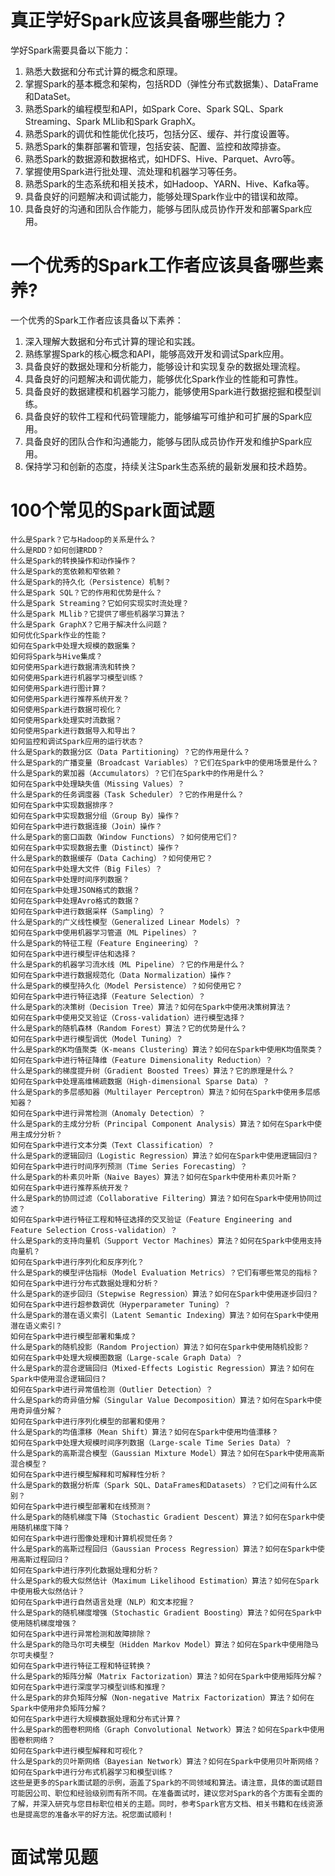 # 真正学好Spark应该具备哪些能力？


学好Spark需要具备以下能力：

1. 熟悉大数据和分布式计算的概念和原理。
2. 掌握Spark的基本概念和架构，包括RDD（弹性分布式数据集）、DataFrame和DataSet。
3. 熟悉Spark的编程模型和API，如Spark Core、Spark SQL、Spark Streaming、Spark MLlib和Spark GraphX。
4. 熟悉Spark的调优和性能优化技巧，包括分区、缓存、并行度设置等。
5. 熟悉Spark的集群部署和管理，包括安装、配置、监控和故障排查。
6. 熟悉Spark的数据源和数据格式，如HDFS、Hive、Parquet、Avro等。
7. 掌握使用Spark进行批处理、流处理和机器学习等任务。
8. 熟悉Spark的生态系统和相关技术，如Hadoop、YARN、Hive、Kafka等。
9. 具备良好的问题解决和调试能力，能够处理Spark作业中的错误和故障。
10. 具备良好的沟通和团队合作能力，能够与团队成员协作开发和部署Spark应用。

# 一个优秀的Spark工作者应该具备哪些素养?

一个优秀的Spark工作者应该具备以下素养：

1. 深入理解大数据和分布式计算的理论和实践。
2. 熟练掌握Spark的核心概念和API，能够高效开发和调试Spark应用。
3. 具备良好的数据处理和分析能力，能够设计和实现复杂的数据处理流程。
4. 具备良好的问题解决和调优能力，能够优化Spark作业的性能和可靠性。
5. 具备良好的数据建模和机器学习能力，能够使用Spark进行数据挖掘和模型训练。
6. 具备良好的软件工程和代码管理能力，能够编写可维护和可扩展的Spark应用。
7. 具备良好的团队合作和沟通能力，能够与团队成员协作开发和维护Spark应用。
8. 保持学习和创新的态度，持续关注Spark生态系统的最新发展和技术趋势。

# 100个常见的Spark面试题

```
什么是Spark？它与Hadoop的关系是什么？
什么是RDD？如何创建RDD？
什么是Spark的转换操作和动作操作？
什么是Spark的宽依赖和窄依赖？
什么是Spark的持久化（Persistence）机制？
什么是Spark SQL？它的作用和优势是什么？
什么是Spark Streaming？它如何实现实时流处理？
什么是Spark MLlib？它提供了哪些机器学习算法？
什么是Spark GraphX？它用于解决什么问题？
如何优化Spark作业的性能？
如何在Spark中处理大规模的数据集？
如何将Spark与Hive集成？
如何使用Spark进行数据清洗和转换？
如何使用Spark进行机器学习模型训练？
如何使用Spark进行图计算？
如何使用Spark进行推荐系统开发？
如何使用Spark进行数据可视化？
如何使用Spark处理实时流数据？
如何使用Spark进行数据导入和导出？
如何监控和调试Spark应用的运行状态？
什么是Spark的数据分区（Data Partitioning）？它的作用是什么？
什么是Spark的广播变量（Broadcast Variables）？它们在Spark中的使用场景是什么？
什么是Spark的累加器（Accumulators）？它们在Spark中的作用是什么？
如何在Spark中处理缺失值（Missing Values）？
什么是Spark的任务调度器（Task Scheduler）？它的作用是什么？
如何在Spark中实现数据排序？
如何在Spark中实现数据分组（Group By）操作？
如何在Spark中进行数据连接（Join）操作？
什么是Spark的窗口函数（Window Functions）？如何使用它们？
如何在Spark中实现数据去重（Distinct）操作？
什么是Spark的数据缓存（Data Caching）？如何使用它？
如何在Spark中处理大文件（Big Files）？
如何在Spark中处理时间序列数据？
如何在Spark中处理JSON格式的数据？
如何在Spark中处理Avro格式的数据？
如何在Spark中进行数据采样（Sampling）？
什么是Spark的广义线性模型（Generalized Linear Models）？
如何在Spark中使用机器学习管道（ML Pipelines）？
什么是Spark的特征工程（Feature Engineering）？
如何在Spark中进行模型评估和选择？
什么是Spark的机器学习流水线（ML Pipeline）？它的作用是什么？
如何在Spark中进行数据规范化（Data Normalization）操作？
什么是Spark的模型持久化（Model Persistence）？如何使用它？
如何在Spark中进行特征选择（Feature Selection）？
什么是Spark的决策树（Decision Tree）算法？如何在Spark中使用决策树算法？
如何在Spark中使用交叉验证（Cross-validation）进行模型选择？
什么是Spark的随机森林（Random Forest）算法？它的优势是什么？
如何在Spark中进行模型调优（Model Tuning）？
什么是Spark的K均值聚类（K-means Clustering）算法？如何在Spark中使用K均值聚类？
如何在Spark中进行特征降维（Feature Dimensionality Reduction）？
什么是Spark的梯度提升树（Gradient Boosted Trees）算法？它的原理是什么？
如何在Spark中处理高维稀疏数据（High-dimensional Sparse Data）？
什么是Spark的多层感知器（Multilayer Perceptron）算法？如何在Spark中使用多层感知器？
如何在Spark中进行异常检测（Anomaly Detection）？
什么是Spark的主成分分析（Principal Component Analysis）算法？如何在Spark中使用主成分分析？
如何在Spark中进行文本分类（Text Classification）？
什么是Spark的逻辑回归（Logistic Regression）算法？如何在Spark中使用逻辑回归？
如何在Spark中进行时间序列预测（Time Series Forecasting）？
什么是Spark的朴素贝叶斯（Naive Bayes）算法？如何在Spark中使用朴素贝叶斯？
如何在Spark中进行推荐系统开发？
什么是Spark的协同过滤（Collaborative Filtering）算法？如何在Spark中使用协同过滤？
如何在Spark中进行特征工程和特征选择的交叉验证（Feature Engineering and Feature Selection Cross-validation）？
什么是Spark的支持向量机（Support Vector Machines）算法？如何在Spark中使用支持向量机？
如何在Spark中进行序列化和反序列化？
什么是Spark的模型评估指标（Model Evaluation Metrics）？它们有哪些常见的指标？
如何在Spark中进行分布式数据处理和分析？
什么是Spark的逐步回归（Stepwise Regression）算法？如何在Spark中使用逐步回归？
如何在Spark中进行超参数调优（Hyperparameter Tuning）？
什么是Spark的潜在语义索引（Latent Semantic Indexing）算法？如何在Spark中使用潜在语义索引？
如何在Spark中进行模型部署和集成？
什么是Spark的随机投影（Random Projection）算法？如何在Spark中使用随机投影？
如何在Spark中处理大规模图数据（Large-scale Graph Data）？
什么是Spark的混合逻辑回归（Mixed-Effects Logistic Regression）算法？如何在Spark中使用混合逻辑回归？
如何在Spark中进行异常值检测（Outlier Detection）？
什么是Spark的奇异值分解（Singular Value Decomposition）算法？如何在Spark中使用奇异值分解？
如何在Spark中进行序列化模型的部署和使用？
什么是Spark的均值漂移（Mean Shift）算法？如何在Spark中使用均值漂移？
如何在Spark中处理大规模时间序列数据（Large-scale Time Series Data）？
什么是Spark的高斯混合模型（Gaussian Mixture Model）算法？如何在Spark中使用高斯混合模型？
如何在Spark中进行模型解释和可解释性分析？
什么是Spark的数据分析库（Spark SQL、DataFrames和Datasets）？它们之间有什么区别？
如何在Spark中进行模型部署和在线预测？
什么是Spark的随机梯度下降（Stochastic Gradient Descent）算法？如何在Spark中使用随机梯度下降？
如何在Spark中进行图像处理和计算机视觉任务？
什么是Spark的高斯过程回归（Gaussian Process Regression）算法？如何在Spark中使用高斯过程回归？
如何在Spark中进行序列化数据处理和分析？
什么是Spark的极大似然估计（Maximum Likelihood Estimation）算法？如何在Spark中使用极大似然估计？
如何在Spark中进行自然语言处理（NLP）和文本挖掘？
什么是Spark的随机梯度增强（Stochastic Gradient Boosting）算法？如何在Spark中使用随机梯度增强？
如何在Spark中进行异常检测和故障排除？
什么是Spark的隐马尔可夫模型（Hidden Markov Model）算法？如何在Spark中使用隐马尔可夫模型？
如何在Spark中进行特征工程和特征转换？
什么是Spark的矩阵分解（Matrix Factorization）算法？如何在Spark中使用矩阵分解？
如何在Spark中进行深度学习模型训练和推理？
什么是Spark的非负矩阵分解（Non-negative Matrix Factorization）算法？如何在Spark中使用非负矩阵分解？
如何在Spark中进行大规模数据处理和分布式计算？
什么是Spark的图卷积网络（Graph Convolutional Network）算法？如何在Spark中使用图卷积网络？
如何在Spark中进行模型解释和可视化？
什么是Spark的贝叶斯网络（Bayesian Network）算法？如何在Spark中使用贝叶斯网络？
如何在Spark中进行分布式机器学习和模型训练？
这些是更多的Spark面试题的示例，涵盖了Spark的不同领域和算法。请注意，具体的面试题目可能因公司、职位和经验级别而有所不同。在准备面试时，建议您对Spark的各个方面有全面的了解，并深入研究与您目标职位相关的主题。同时，参考Spark官方文档、相关书籍和在线资源也是提高您的准备水平的好方法。祝您面试顺利！
```



# 面试常见题